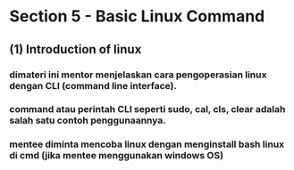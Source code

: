 # Section 5 - Basic Linux Command

## (1) Introduction of linux
### dimateri ini mentor menjelaskan cara pengoperasian linux dengan CLI (command line interface).
### command atau perintah CLI seperti sudo, cal, cls, clear adalah salah satu contoh penggunaannya.
### mentee diminta mencoba linux dengan menginstall bash linux di cmd (jika mentee menggunakan windows OS)